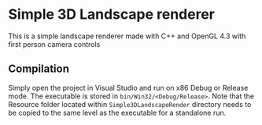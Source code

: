 # Simple 3D Landscape renderer

This is a simple landscape renderer made with C++ and OpenGL 4.3 with first person camera controls

## Compilation

Simply open the project in Visual Studio and run on x86 Debug or Release mode. The executable is stored in ```bin/Win32/<Debug/Release>```. Note that the Resource folder located within ```Simple3DLandscapeRender``` directory needs to be copied to the same level as the executable for a standalone run.